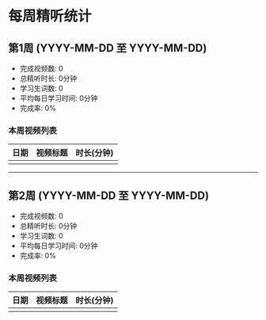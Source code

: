 # 每周精听统计

## 第1周 (YYYY-MM-DD 至 YYYY-MM-DD)

- 完成视频数: 0
- 总精听时长: 0分钟
- 学习生词数: 0
- 平均每日学习时间: 0分钟
- 完成率: 0%

### 本周视频列表

| 日期 | 视频标题 | 时长(分钟) |
|-----|---------|-----------|
|     |         |           |

---

## 第2周 (YYYY-MM-DD 至 YYYY-MM-DD)

- 完成视频数: 0
- 总精听时长: 0分钟
- 学习生词数: 0
- 平均每日学习时间: 0分钟
- 完成率: 0%

### 本周视频列表

| 日期 | 视频标题 | 时长(分钟) |
|-----|---------|-----------|
|     |         |           | 